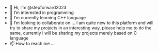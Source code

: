 - 👋 Hi, I’m @stepforward2023
- 👀 I’m interested in programming
- 🌱 I’m currently learning C++ language 
- 💞️ I’m looking to collaborate on ...
I am quite new to this platform and will try to share my projects in an interesting way, please help me to do the same, currently i will be sharing my projects merely based on C language 
- 📫 How to reach me ...

<!---
stepforward2023/stepforward2023 is a ✨ special ✨ repository because its `README.md` (this file) appears on your GitHub profile.
You can click the Preview link to take a look at your changes.
--->
